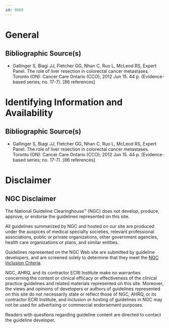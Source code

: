 ```yaml
---
id: 9868
---
```


# General

## Bibliographic Source(s)

- Gallinger S, Biagi JJ, Fletcher GG, Nhan C, Ruo L, McLeod RS, Expert Panel. The role of liver resection in colorectal cancer metastases. Toronto (ON): Cancer Care Ontario (CCO); 2012 Jun 15. 44 p. (Evidence-based series; no. 17-7). [86 references]

# Identifying Information and Availability

## Bibliographic Source(s)

- Gallinger S, Biagi JJ, Fletcher GG, Nhan C, Ruo L, McLeod RS, Expert Panel. The role of liver resection in colorectal cancer metastases. Toronto (ON): Cancer Care Ontario (CCO); 2012 Jun 15. 44 p. (Evidence-based series; no. 17-7). [86 references]

# Disclaimer

## NGC Disclaimer

The National Guideline Clearinghouse™ (NGC) does not develop, produce, approve, or endorse the guidelines represented on this site.

All guidelines summarized by NGC and hosted on our site are produced under the auspices of medical specialty societies, relevant professional associations, public or private organizations, other government agencies, health care organizations or plans, and similar entities.

Guidelines represented on the NGC Web site are submitted by guideline developers, and are screened solely to determine that they meet the [NGC Inclusion Criteria](/help-and-about/summaries/inclusion-criteria).

NGC, AHRQ, and its contractor ECRI Institute make no warranties concerning the content or clinical efficacy or effectiveness of the clinical practice guidelines and related materials represented on this site. Moreover, the views and opinions of developers or authors of guidelines represented on this site do not necessarily state or reflect those of NGC, AHRQ, or its contractor ECRI Institute, and inclusion or hosting of guidelines in NGC may not be used for advertising or commercial endorsement purposes.

Readers with questions regarding guideline content are directed to contact the guideline developer.

